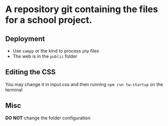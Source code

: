 # A repository git containing the files for a school project.

## Deployment

- Use `xampp` or the kind to process `php` files
- The web is in the `public` folder

## Editing the CSS

You may change it in input.css and then running `npm run tw-startup` on the terminal

## Misc

**DO NOT** change the folder configuration